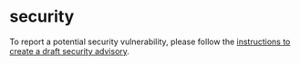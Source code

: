 # security

To report a potential security vulnerability, please follow the [instructions to create a draft security advisory](https://github.com/cameronraysmith/nixpod/security/advisories/new).